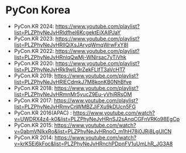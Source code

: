 # PyCon Korea

- PyCon.KR 2024: https://www.youtube.com/playlist?list=PLZPhyNeJvHRldfheI6KcgektEiXAIPJaY
- PyCon.KR 2023: https://www.youtube.com/playlist?list=PLZPhyNeJvHRllQiXsJAryqWmqWrwFxY8I
- PyCon.KR 2022: https://www.youtube.com/playlist?list=PLZPhyNeJvHRnlqQwMj-WNlrsac7yTiVhk
- PyCon.KR 2020: https://www.youtube.com/playlist?list=PLZPhyNeJvHRk9wIL9rZekFLIfT3aVcHT7
- PyCon.KR 2019: https://www.youtube.com/playlist?list=PLZPhyNeJvHRlECdmkJ7M8konKB0NhBfve
- PyCon.KR 2018: https://www.youtube.com/playlist?list=PLZPhyNeJvHRmnMr5yucZ9Eu-yVhjRRsOM
- PyCon.KR 2017: https://www.youtube.com/playlist?list=PLZPhyNeJvHRmvCnWMBZJiFXu9kDUcn5FG
- PyCon.KR 2016(APAC) : https://www.youtube.com/watch?v=UWDRX4z4-k0&list=PLZPhyNeJvHRnSJ2sAnqCGFnVRKo98EgCp
- PyCon.KR 2015: https://www.youtube.com/watch?v=0abmVNlkxRo&list=PLZPhyNeJvHRnoO_m1hH78j0JRj8LgUICN
- PyCon.KR 2014: https://www.youtube.com/watch?v=krK5Ei6kFoc&list=PLZPhyNeJvHRnchPDpnFV1uUmLhR_JG3A8
